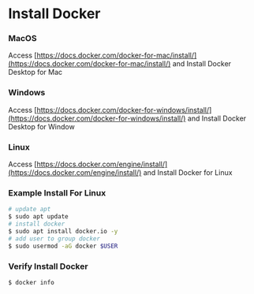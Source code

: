 # Install Docker

### MacOS

Access [https://docs.docker.com/docker-for-mac/install/](https://docs.docker.com/docker-for-mac/install/) and Install Docker Desktop for Mac

### Windows

Access [https://docs.docker.com/docker-for-windows/install/](https://docs.docker.com/docker-for-windows/install/) and Install Docker Desktop for Window

### Linux

Access [https://docs.docker.com/engine/install/](https://docs.docker.com/engine/install/) and Install Docker for Linux

### Example Install For Linux

```bash
# update apt
$ sudo apt update
# install docker
$ sudo apt install docker.io -y
# add user to group docker
$ sudo usermod -aG docker $USER
```

### Verify Install Docker

```bash
$ docker info
```

